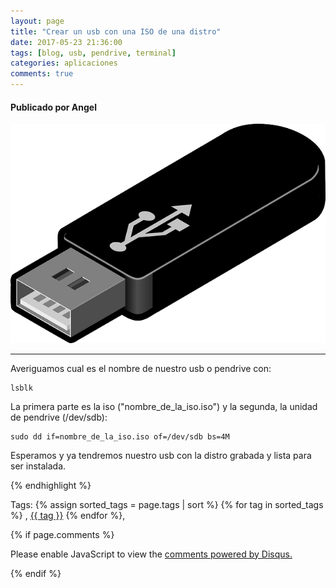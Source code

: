 ```yaml
---
layout: page
title: "Crear un usb con una ISO de una distro"
date: 2017-05-23 21:36:00
tags: [blog, usb, pendrive, terminal]
categories: aplicaciones
comments: true
---
```

#### Publicado por Angel

![usb](/img/post/usb.png)

---
Averiguamos cual es el nombre de nuestro usb o pendrive con:  


```
lsblk
```


La primera parte es la iso ("nombre_de_la_iso.iso") y la segunda, la unidad de pendrive (/dev/sdb):   

```
sudo dd if=nombre_de_la_iso.iso of=/dev/sdb bs=4M
```

Esperamos y ya tendremos nuestro usb con la distro grabada y lista para ser instalada.
<!-- -------------------------------------Aquí abajo los comentarios -------------------------------------------  -->


{% endhighlight %}



Tags: {% assign sorted_tags = page.tags | sort %} {% for tag in sorted_tags %} , <span class="tag"><a href="https://ugeek.github.io/search#{{ tag }}">{{ tag }}</a></span> {% endfor %},



{% if page.comments %}
<div id="disqus_thread"></div>
<script>

/**
*  RECOMMENDED CONFIGURATION VARIABLES: EDIT AND UNCOMMENT THE SECTION BELOW TO INSERT DYNAMIC VALUES FROM YOUR PLATFORM OR CMS.
*  LEARN WHY DEFINING THESE VARIABLES IS IMPORTANT: https://disqus.com/admin/universalcode/#configuration-variables*/
/*
var disqus_config = function () {
this.page.url = PAGE_URL;  // Replace PAGE_URL with your page's canonical URL variable
this.page.identifier = PAGE_IDENTIFIER; // Replace PAGE_IDENTIFIER with your page's unique identifier variable
};
*/
(function() { // DON'T EDIT BELOW THIS LINE
var d = document, s = d.createElement('script');
s.src = 'https://https-angelbcn-github-io-ugeek.disqus.com/embed.js';
s.setAttribute('data-timestamp', +new Date());
(d.head || d.body).appendChild(s);
})();
</script>
<noscript>Please enable JavaScript to view the <a href="https://disqus.com/?ref_noscript">comments powered by Disqus.</a></noscript>


{% endif %}
